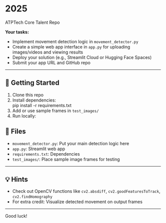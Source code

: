 
# 2025
ATPTech Core Talent Repo


**Your tasks:**
- Implement movement detection logic in `movement_detector.py`
- Create a simple web app interface in `app.py` for uploading images/videos and viewing results
- Deploy your solution (e.g., Streamlit Cloud or Hugging Face Spaces)
- Submit your app URL and GitHub repo

---

## 🚀 Getting Started

1. Clone this repo
2. Install dependencies:  
    pip install -r requirements.txt
3. Add or use sample frames in `test_images/`
4. Run locally:  


## 📂 Files

- `movement_detector.py`: Put your main detection logic here
- `app.py`: Streamlit web app
- `requirements.txt`: Dependencies
- `test_images/`: Place sample image frames for testing

---

## 💡 Hints

- Check out OpenCV functions like `cv2.absdiff`, `cv2.goodFeaturesToTrack`, `cv2.findHomography`
- For extra credit: Visualize detected movement on output frames

---

Good luck!
